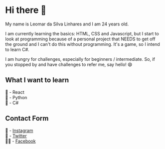 # Hi there 👋

<p>My name is Leomar da Silva Linhares and I am 24 years old.</p>
<p> I am currently learning the basics: HTML, CSS and Javascript, but I start to look at programming because of a personal project that NEEDS to get off the ground and I can't do this without programming. It's a game, so I intend to learn C#.</ p>
<p> I am hungry for challenges, especially for beginners / intermediate. So, if you stopped by and have challenges to refer me, say hello! 😄 </p>

## What I want to learn
:pushpin: - React<br>
:pushpin: - Python<br>
:pushpin: - C#

## Contact Form

 📸 - [Instagram](http://instagram.com/leomarlinhares)<br>
 🐤 - [Twitter](http://twitter.com/leomarlinhares)<br>
 👍🏼 - [Facebook](http://facebook.com/leomarlinhares)
